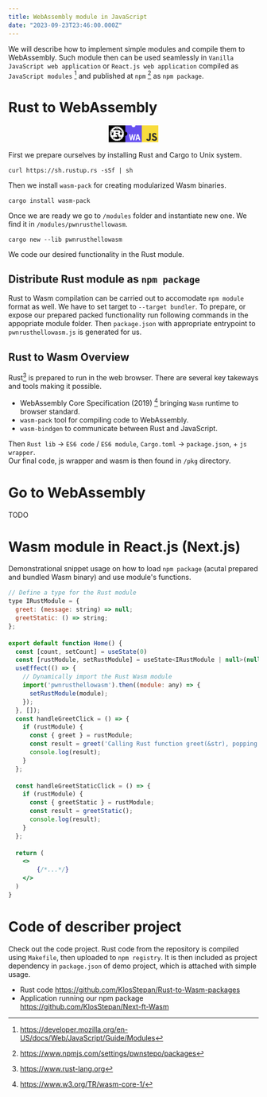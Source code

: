 ```yaml
---
title: WebAssembly module in JavaScript
date: "2023-09-23T23:46:00.000Z"
---
```


We will describe how to implement simple modules and compile them to WebAssembly. Such module then can be used seamlessly in `Vanilla JavaScript web application` or `React.js web application` compiled as `JavaScript modules` [^1] and published at `npm` [^2] as `npm package`.

# Rust to WebAssembly
<p align="center">
  <img src="./rustwasmjs.png" alt="rust-wasm-js" style="width: 20%;" />
</p> 

First we prepare ourselves by installing Rust and Cargo to Unix system.
```
curl https://sh.rustup.rs -sSf | sh
```
Then we install `wasm-pack` for creating modularized Wasm binaries.
```
cargo install wasm-pack
``` 
Once we are ready we go to `/modules` folder and instantiate new one. We find it in `/modules/pwnrusthellowasm`.
```
cargo new --lib pwnrusthellowasm
```
We code our desired functionality in the Rust module.  

## Distribute Rust module as `npm package`
Rust to Wasm compilation can be carried out to accomodate `npm module` format as well. We have to set target to `--target bundler`. To prepare, or expose our prepared packed functionality run following commands in the appopriate module folder. Then `package.json` with appropriate entrypoint to `pwnrusthellowasm.js` is generated for us.  

## Rust to Wasm Overview
Rust[^3] is prepared to run in the web browser. There are several key takeways and tools making it possible.
- WebAssembly Core Specification (2019) [^4] bringing `Wasm` runtime to browser standard.
- `wasm-pack` tool for compiling code to WebAssembly.
- `wasm-bindgen` to communicate between Rust and JavaScript.

Then `Rust lib` -> `ES6 code` / `ES6 module`, `Cargo.toml` -> `package.json`, + `js wrapper`.  
Our final code, js wrapper and wasm is then found in `/pkg` directory.  

# Go to WebAssembly
TODO
# Wasm module in React.js (Next.js)
Demonstrational snippet usage on how to load `npm package` (acutal prepared and bundled Wasm binary) and use module's functions.  

```jsx
// Define a type for the Rust module
type IRustModule = {
  greet: (message: string) => null;
  greetStatic: () => string;
};

export default function Home() {
  const [count, setCount] = useState(0)
  const [rustModule, setRustModule] = useState<IRustModule | null>(null);
  useEffect(() => {
    // Dynamically import the Rust Wasm module
    import('pwnrusthellowasm').then((module: any) => {
      setRustModule(module);
    });
  }, []);
  const handleGreetClick = () => {
    if (rustModule) {
      const { greet } = rustModule;
      const result = greet('Calling Rust function greet(&str), popping back JS alert from Rust.');
      console.log(result);
    }
  };

  const handleGreetStaticClick = () => {
    if (rustModule) {
      const { greetStatic } = rustModule;
      const result = greetStatic();
      console.log(result);
    }
  };
  
  return (
    <>
        {/*...*/}
    </>
  )
}
```  

# Code of describer project
Check out the code project. Rust code from the repository is compiled using `Makefile`, then uploaded to `npm registry`. It is then included as project dependency in `package.json` of demo project, which is attached with simple usage.  

- Rust code https://github.com/KlosStepan/Rust-to-Wasm-packages
- Application running our npm package https://github.com/KlosStepan/Next-ft-Wasm  


[^1]: https://developer.mozilla.org/en-US/docs/Web/JavaScript/Guide/Modules
[^2]: https://www.npmjs.com/settings/pwnstepo/packages
[^3]: https://www.rust-lang.org
[^4]: https://www.w3.org/TR/wasm-core-1/